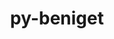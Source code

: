---
title: "py-beniget"
layout: cache
categories: [package, develop]
meta: {"versions": ["0.4.1"], "compilers": ["apple-clang@=14.0.0", "apple-clang@=14.0.3", "gcc@=11.1.0", "gcc@=11.3.0", "gcc@=12.1.0", "gcc@=7.3.1", "gcc@=8.4.0"], "oss": ["amzn2", "ubuntu18.04", "ubuntu20.04", "ubuntu22.04", "ventura"], "platforms": ["darwin", "linux"], "targets": ["aarch64", "ivybridge", "ppc64le", "x86_64", "x86_64_v3"], "stacks": ["e4s", "e4s-power", "ml-darwin-aarch64-mps", "ml-linux-x86_64-cpu", "ml-linux-x86_64-cuda", "ml-linux-x86_64-rocm", "root", "tutorial"], "num_specs": 89, "num_specs_by_stack": {"root": 89, "ml-darwin-aarch64-mps": 11, "tutorial": 40, "e4s-power": 14, "e4s": 10, "ml-linux-x86_64-cpu": 7, "ml-linux-x86_64-cuda": 7, "ml-linux-x86_64-rocm": 7}}
spec_details: [{"hash": "2nswenknh4ejlo5lk4ab335dqxi6epvz", "compiler": "apple-clang@=14.0.0", "versions": ["0.4.1"], "os": "ventura", "platform": "darwin", "target": "aarch64", "variants": ["build_system=python_pip"], "stacks": ["root", "ml-darwin-aarch64-mps"], "size": "-", "tarball": "https://binaries.spack.io/develop/build_cache/darwin-ventura-aarch64/apple-clang-14.0.0/py-beniget-0.4.1/darwin-ventura-aarch64-apple-clang-14.0.0-py-beniget-0.4.1-2nswenknh4ejlo5lk4ab335dqxi6epvz.spack"}, {"hash": "52j2ucgcpnktnvn4wvcnynyunyp5hgy4", "compiler": "apple-clang@=14.0.0", "versions": ["0.4.1"], "os": "ventura", "platform": "darwin", "target": "aarch64", "variants": ["build_system=python_pip"], "stacks": ["root", "ml-darwin-aarch64-mps"], "size": "-", "tarball": "https://binaries.spack.io/develop/build_cache/darwin-ventura-aarch64/apple-clang-14.0.0/py-beniget-0.4.1/darwin-ventura-aarch64-apple-clang-14.0.0-py-beniget-0.4.1-52j2ucgcpnktnvn4wvcnynyunyp5hgy4.spack"}, {"hash": "wem22piesgykslrvoapdvsmj3hm6o5bw", "compiler": "apple-clang@=14.0.0", "versions": ["0.4.1"], "os": "ventura", "platform": "darwin", "target": "aarch64", "variants": ["build_system=python_pip"], "stacks": ["root", "ml-darwin-aarch64-mps"], "size": "-", "tarball": "https://binaries.spack.io/develop/build_cache/darwin-ventura-aarch64/apple-clang-14.0.0/py-beniget-0.4.1/darwin-ventura-aarch64-apple-clang-14.0.0-py-beniget-0.4.1-wem22piesgykslrvoapdvsmj3hm6o5bw.spack"}, {"hash": "oyhrk4jvxz2rws7t2d6sp7pwfin7oses", "compiler": "apple-clang@=14.0.0", "versions": ["0.4.1"], "os": "ventura", "platform": "darwin", "target": "aarch64", "variants": ["build_system=python_pip"], "stacks": ["root", "ml-darwin-aarch64-mps"], "size": "-", "tarball": "https://binaries.spack.io/develop/build_cache/darwin-ventura-aarch64/apple-clang-14.0.0/py-beniget-0.4.1/darwin-ventura-aarch64-apple-clang-14.0.0-py-beniget-0.4.1-oyhrk4jvxz2rws7t2d6sp7pwfin7oses.spack"}, {"hash": "mfmcbnxgcfgz7scel4fay6d4rm6gehml", "compiler": "apple-clang@=14.0.0", "versions": ["0.4.1"], "os": "ventura", "platform": "darwin", "target": "aarch64", "variants": ["build_system=python_pip"], "stacks": ["root", "ml-darwin-aarch64-mps"], "size": "-", "tarball": "https://binaries.spack.io/develop/build_cache/darwin-ventura-aarch64/apple-clang-14.0.0/py-beniget-0.4.1/darwin-ventura-aarch64-apple-clang-14.0.0-py-beniget-0.4.1-mfmcbnxgcfgz7scel4fay6d4rm6gehml.spack"}, {"hash": "vdvg2gpzumcklxiinzjbzigfje5ah6l6", "compiler": "apple-clang@=14.0.0", "versions": ["0.4.1"], "os": "ventura", "platform": "darwin", "target": "aarch64", "variants": ["build_system=python_pip"], "stacks": ["root", "ml-darwin-aarch64-mps"], "size": "-", "tarball": "https://binaries.spack.io/develop/build_cache/darwin-ventura-aarch64/apple-clang-14.0.0/py-beniget-0.4.1/darwin-ventura-aarch64-apple-clang-14.0.0-py-beniget-0.4.1-vdvg2gpzumcklxiinzjbzigfje5ah6l6.spack"}, {"hash": "jxk3xkjen3f4zwlhlo6uz6l5lwbi7buh", "compiler": "apple-clang@=14.0.0", "versions": ["0.4.1"], "os": "ventura", "platform": "darwin", "target": "aarch64", "variants": ["build_system=python_pip"], "stacks": ["root", "ml-darwin-aarch64-mps"], "size": "-", "tarball": "https://binaries.spack.io/develop/build_cache/darwin-ventura-aarch64/apple-clang-14.0.0/py-beniget-0.4.1/darwin-ventura-aarch64-apple-clang-14.0.0-py-beniget-0.4.1-jxk3xkjen3f4zwlhlo6uz6l5lwbi7buh.spack"}, {"hash": "qxwabpm4ib7fra4xnrecgikrtuoxk7mc", "compiler": "apple-clang@=14.0.3", "versions": ["0.4.1"], "os": "ventura", "platform": "darwin", "target": "aarch64", "variants": ["build_system=python_pip"], "stacks": ["root", "ml-darwin-aarch64-mps"], "size": "-", "tarball": "https://binaries.spack.io/develop/build_cache/darwin-ventura-aarch64/apple-clang-14.0.3/py-beniget-0.4.1/darwin-ventura-aarch64-apple-clang-14.0.3-py-beniget-0.4.1-qxwabpm4ib7fra4xnrecgikrtuoxk7mc.spack"}, {"hash": "2fxoi3ky34vmnfimgctcrbxp3ead6mze", "compiler": "apple-clang@=14.0.3", "versions": ["0.4.1"], "os": "ventura", "platform": "darwin", "target": "aarch64", "variants": ["build_system=python_pip"], "stacks": ["root", "ml-darwin-aarch64-mps"], "size": "-", "tarball": "https://binaries.spack.io/develop/build_cache/darwin-ventura-aarch64/apple-clang-14.0.3/py-beniget-0.4.1/darwin-ventura-aarch64-apple-clang-14.0.3-py-beniget-0.4.1-2fxoi3ky34vmnfimgctcrbxp3ead6mze.spack"}, {"hash": "nozd7j56muqelhw5c6piix7saa2vpcrc", "compiler": "apple-clang@=14.0.3", "versions": ["0.4.1"], "os": "ventura", "platform": "darwin", "target": "aarch64", "variants": ["build_system=python_pip"], "stacks": ["root", "ml-darwin-aarch64-mps"], "size": "-", "tarball": "https://binaries.spack.io/develop/build_cache/darwin-ventura-aarch64/apple-clang-14.0.3/py-beniget-0.4.1/darwin-ventura-aarch64-apple-clang-14.0.3-py-beniget-0.4.1-nozd7j56muqelhw5c6piix7saa2vpcrc.spack"}, {"hash": "u66gv24wejcpjosvqrsi2ttujoaa34pz", "compiler": "apple-clang@=14.0.3", "versions": ["0.4.1"], "os": "ventura", "platform": "darwin", "target": "aarch64", "variants": ["build_system=python_pip"], "stacks": ["root", "ml-darwin-aarch64-mps"], "size": "-", "tarball": "https://binaries.spack.io/develop/build_cache/darwin-ventura-aarch64/apple-clang-14.0.3/py-beniget-0.4.1/darwin-ventura-aarch64-apple-clang-14.0.3-py-beniget-0.4.1-u66gv24wejcpjosvqrsi2ttujoaa34pz.spack"}, {"hash": "76clf4c6npg5v4de2t2hyb73g7odc5bs", "compiler": "gcc@=7.3.1", "versions": ["0.4.1"], "os": "amzn2", "platform": "linux", "target": "ivybridge", "variants": ["build_system=python_pip"], "stacks": ["root"], "size": "-", "tarball": "https://binaries.spack.io/develop/build_cache/linux-amzn2-ivybridge/gcc-7.3.1/py-beniget-0.4.1/linux-amzn2-ivybridge-gcc-7.3.1-py-beniget-0.4.1-76clf4c6npg5v4de2t2hyb73g7odc5bs.spack"}, {"hash": "lgnzjdrihu7zu5njgwknaclyqv36qq3j", "compiler": "gcc@=7.3.1", "versions": ["0.4.1"], "os": "amzn2", "platform": "linux", "target": "ivybridge", "variants": ["build_system=python_pip"], "stacks": ["root"], "size": "-", "tarball": "https://binaries.spack.io/develop/build_cache/linux-amzn2-ivybridge/gcc-7.3.1/py-beniget-0.4.1/linux-amzn2-ivybridge-gcc-7.3.1-py-beniget-0.4.1-lgnzjdrihu7zu5njgwknaclyqv36qq3j.spack"}, {"hash": "nv2la6fnapeubqmx73izu2essndjtedn", "compiler": "gcc@=7.3.1", "versions": ["0.4.1"], "os": "amzn2", "platform": "linux", "target": "ivybridge", "variants": ["build_system=python_pip"], "stacks": ["root"], "size": "-", "tarball": "https://binaries.spack.io/develop/build_cache/linux-amzn2-ivybridge/gcc-7.3.1/py-beniget-0.4.1/linux-amzn2-ivybridge-gcc-7.3.1-py-beniget-0.4.1-nv2la6fnapeubqmx73izu2essndjtedn.spack"}, {"hash": "gkpzv5is5m7iopst2m6kpg27jch2p4at", "compiler": "gcc@=7.3.1", "versions": ["0.4.1"], "os": "amzn2", "platform": "linux", "target": "x86_64_v3", "variants": ["build_system=python_pip"], "stacks": ["root"], "size": "-", "tarball": "https://binaries.spack.io/develop/build_cache/linux-amzn2-x86_64_v3/gcc-7.3.1/py-beniget-0.4.1/linux-amzn2-x86_64_v3-gcc-7.3.1-py-beniget-0.4.1-gkpzv5is5m7iopst2m6kpg27jch2p4at.spack"}, {"hash": "7ivqzdcwcwfkj6x4ywcccsrurhongsw3", "compiler": "gcc@=7.3.1", "versions": ["0.4.1"], "os": "amzn2", "platform": "linux", "target": "x86_64_v3", "variants": [], "stacks": ["root"], "size": "-", "tarball": "https://binaries.spack.io/develop/build_cache/linux-amzn2-x86_64_v3/gcc-7.3.1/py-beniget-0.4.1/linux-amzn2-x86_64_v3-gcc-7.3.1-py-beniget-0.4.1-7ivqzdcwcwfkj6x4ywcccsrurhongsw3.spack"}, {"hash": "2te4tat6hly4t4ez6lrotoezgsknkiwu", "compiler": "gcc@=7.3.1", "versions": ["0.4.1"], "os": "amzn2", "platform": "linux", "target": "x86_64_v3", "variants": [], "stacks": ["root"], "size": "-", "tarball": "https://binaries.spack.io/develop/build_cache/linux-amzn2-x86_64_v3/gcc-7.3.1/py-beniget-0.4.1/linux-amzn2-x86_64_v3-gcc-7.3.1-py-beniget-0.4.1-2te4tat6hly4t4ez6lrotoezgsknkiwu.spack"}, {"hash": "l67y4rzif2r6t3oi2nqno3d6xsvj7yf7", "compiler": "gcc@=7.3.1", "versions": ["0.4.1"], "os": "amzn2", "platform": "linux", "target": "x86_64_v3", "variants": ["build_system=python_pip"], "stacks": ["root"], "size": "-", "tarball": "https://binaries.spack.io/develop/build_cache/linux-amzn2-x86_64_v3/gcc-7.3.1/py-beniget-0.4.1/linux-amzn2-x86_64_v3-gcc-7.3.1-py-beniget-0.4.1-l67y4rzif2r6t3oi2nqno3d6xsvj7yf7.spack"}, {"hash": "6diqwxxe5tksqvexkfe24nypla333zjc", "compiler": "gcc@=8.4.0", "versions": ["0.4.1"], "os": "ubuntu18.04", "platform": "linux", "target": "x86_64", "variants": [], "stacks": ["root", "tutorial"], "size": "-", "tarball": "https://binaries.spack.io/develop/build_cache/linux-ubuntu18.04-x86_64/gcc-8.4.0/py-beniget-0.4.1/linux-ubuntu18.04-x86_64-gcc-8.4.0-py-beniget-0.4.1-6diqwxxe5tksqvexkfe24nypla333zjc.spack"}, {"hash": "ear42p2ylf4eoux6tjmesx4pqcaab6xw", "compiler": "gcc@=8.4.0", "versions": ["0.4.1"], "os": "ubuntu18.04", "platform": "linux", "target": "x86_64", "variants": [], "stacks": ["root", "tutorial"], "size": "-", "tarball": "https://binaries.spack.io/develop/build_cache/linux-ubuntu18.04-x86_64/gcc-8.4.0/py-beniget-0.4.1/linux-ubuntu18.04-x86_64-gcc-8.4.0-py-beniget-0.4.1-ear42p2ylf4eoux6tjmesx4pqcaab6xw.spack"}, {"hash": "6owz52pcfnr6up5xgdoi3fwne7og4ifr", "compiler": "gcc@=8.4.0", "versions": ["0.4.1"], "os": "ubuntu18.04", "platform": "linux", "target": "x86_64", "variants": [], "stacks": ["root", "tutorial"], "size": "-", "tarball": "https://binaries.spack.io/develop/build_cache/linux-ubuntu18.04-x86_64/gcc-8.4.0/py-beniget-0.4.1/linux-ubuntu18.04-x86_64-gcc-8.4.0-py-beniget-0.4.1-6owz52pcfnr6up5xgdoi3fwne7og4ifr.spack"}, {"hash": "2q2zndbdko4vlhr3nrycb2tedu4yx7ta", "compiler": "gcc@=8.4.0", "versions": ["0.4.1"], "os": "ubuntu18.04", "platform": "linux", "target": "x86_64", "variants": [], "stacks": ["root", "tutorial"], "size": "-", "tarball": "https://binaries.spack.io/develop/build_cache/linux-ubuntu18.04-x86_64/gcc-8.4.0/py-beniget-0.4.1/linux-ubuntu18.04-x86_64-gcc-8.4.0-py-beniget-0.4.1-2q2zndbdko4vlhr3nrycb2tedu4yx7ta.spack"}, {"hash": "35io7ior4sxx6fr5z7kp5szsmtwtcb4n", "compiler": "gcc@=8.4.0", "versions": ["0.4.1"], "os": "ubuntu18.04", "platform": "linux", "target": "x86_64", "variants": [], "stacks": ["root", "tutorial"], "size": "-", "tarball": "https://binaries.spack.io/develop/build_cache/linux-ubuntu18.04-x86_64/gcc-8.4.0/py-beniget-0.4.1/linux-ubuntu18.04-x86_64-gcc-8.4.0-py-beniget-0.4.1-35io7ior4sxx6fr5z7kp5szsmtwtcb4n.spack"}, {"hash": "226dhcn4zfgb6vev34mrrpnl7en56iay", "compiler": "gcc@=8.4.0", "versions": ["0.4.1"], "os": "ubuntu18.04", "platform": "linux", "target": "x86_64", "variants": [], "stacks": ["root", "tutorial"], "size": "-", "tarball": "https://binaries.spack.io/develop/build_cache/linux-ubuntu18.04-x86_64/gcc-8.4.0/py-beniget-0.4.1/linux-ubuntu18.04-x86_64-gcc-8.4.0-py-beniget-0.4.1-226dhcn4zfgb6vev34mrrpnl7en56iay.spack"}, {"hash": "65hkfycuoi5oupllxhkqbqkljfrbxyxt", "compiler": "gcc@=8.4.0", "versions": ["0.4.1"], "os": "ubuntu18.04", "platform": "linux", "target": "x86_64", "variants": [], "stacks": ["root", "tutorial"], "size": "-", "tarball": "https://binaries.spack.io/develop/build_cache/linux-ubuntu18.04-x86_64/gcc-8.4.0/py-beniget-0.4.1/linux-ubuntu18.04-x86_64-gcc-8.4.0-py-beniget-0.4.1-65hkfycuoi5oupllxhkqbqkljfrbxyxt.spack"}, {"hash": "4yfr7qjoozhoj742pcm4xhyqjx6oi3ph", "compiler": "gcc@=8.4.0", "versions": ["0.4.1"], "os": "ubuntu18.04", "platform": "linux", "target": "x86_64", "variants": [], "stacks": ["root", "tutorial"], "size": "-", "tarball": "https://binaries.spack.io/develop/build_cache/linux-ubuntu18.04-x86_64/gcc-8.4.0/py-beniget-0.4.1/linux-ubuntu18.04-x86_64-gcc-8.4.0-py-beniget-0.4.1-4yfr7qjoozhoj742pcm4xhyqjx6oi3ph.spack"}, {"hash": "56gop373fkd3qkm6jx26ipm4wbi7uvo5", "compiler": "gcc@=8.4.0", "versions": ["0.4.1"], "os": "ubuntu18.04", "platform": "linux", "target": "x86_64", "variants": [], "stacks": ["root", "tutorial"], "size": "-", "tarball": "https://binaries.spack.io/develop/build_cache/linux-ubuntu18.04-x86_64/gcc-8.4.0/py-beniget-0.4.1/linux-ubuntu18.04-x86_64-gcc-8.4.0-py-beniget-0.4.1-56gop373fkd3qkm6jx26ipm4wbi7uvo5.spack"}, {"hash": "6vndj2uf4ohlin5dp3wev4g2gj4rlpfn", "compiler": "gcc@=8.4.0", "versions": ["0.4.1"], "os": "ubuntu18.04", "platform": "linux", "target": "x86_64", "variants": [], "stacks": ["root", "tutorial"], "size": "-", "tarball": "https://binaries.spack.io/develop/build_cache/linux-ubuntu18.04-x86_64/gcc-8.4.0/py-beniget-0.4.1/linux-ubuntu18.04-x86_64-gcc-8.4.0-py-beniget-0.4.1-6vndj2uf4ohlin5dp3wev4g2gj4rlpfn.spack"}, {"hash": "flfxuztjbfqvq5dwwrsetk5swh6mtkws", "compiler": "gcc@=8.4.0", "versions": ["0.4.1"], "os": "ubuntu18.04", "platform": "linux", "target": "x86_64", "variants": [], "stacks": ["root", "tutorial"], "size": "-", "tarball": "https://binaries.spack.io/develop/build_cache/linux-ubuntu18.04-x86_64/gcc-8.4.0/py-beniget-0.4.1/linux-ubuntu18.04-x86_64-gcc-8.4.0-py-beniget-0.4.1-flfxuztjbfqvq5dwwrsetk5swh6mtkws.spack"}, {"hash": "kw6eufcmg67nfksreq7dysnt2gxfyjg3", "compiler": "gcc@=8.4.0", "versions": ["0.4.1"], "os": "ubuntu18.04", "platform": "linux", "target": "x86_64", "variants": [], "stacks": ["root", "tutorial"], "size": "-", "tarball": "https://binaries.spack.io/develop/build_cache/linux-ubuntu18.04-x86_64/gcc-8.4.0/py-beniget-0.4.1/linux-ubuntu18.04-x86_64-gcc-8.4.0-py-beniget-0.4.1-kw6eufcmg67nfksreq7dysnt2gxfyjg3.spack"}, {"hash": "pvenlzfigpcn4hsw3zzem3btuupa5hyt", "compiler": "gcc@=8.4.0", "versions": ["0.4.1"], "os": "ubuntu18.04", "platform": "linux", "target": "x86_64", "variants": [], "stacks": ["root", "tutorial"], "size": "-", "tarball": "https://binaries.spack.io/develop/build_cache/linux-ubuntu18.04-x86_64/gcc-8.4.0/py-beniget-0.4.1/linux-ubuntu18.04-x86_64-gcc-8.4.0-py-beniget-0.4.1-pvenlzfigpcn4hsw3zzem3btuupa5hyt.spack"}, {"hash": "zibu26npigkp5gjv24bo7pg7db5leksd", "compiler": "gcc@=8.4.0", "versions": ["0.4.1"], "os": "ubuntu18.04", "platform": "linux", "target": "x86_64", "variants": [], "stacks": ["root", "tutorial"], "size": "-", "tarball": "https://binaries.spack.io/develop/build_cache/linux-ubuntu18.04-x86_64/gcc-8.4.0/py-beniget-0.4.1/linux-ubuntu18.04-x86_64-gcc-8.4.0-py-beniget-0.4.1-zibu26npigkp5gjv24bo7pg7db5leksd.spack"}, {"hash": "hjdbxkth4kliuccytvptkawxoptrfspd", "compiler": "gcc@=8.4.0", "versions": ["0.4.1"], "os": "ubuntu18.04", "platform": "linux", "target": "x86_64", "variants": [], "stacks": ["root", "tutorial"], "size": "-", "tarball": "https://binaries.spack.io/develop/build_cache/linux-ubuntu18.04-x86_64/gcc-8.4.0/py-beniget-0.4.1/linux-ubuntu18.04-x86_64-gcc-8.4.0-py-beniget-0.4.1-hjdbxkth4kliuccytvptkawxoptrfspd.spack"}, {"hash": "cx7cvc5cprdggufjnlukv2k27avvy3ma", "compiler": "gcc@=8.4.0", "versions": ["0.4.1"], "os": "ubuntu18.04", "platform": "linux", "target": "x86_64", "variants": [], "stacks": ["root", "tutorial"], "size": "-", "tarball": "https://binaries.spack.io/develop/build_cache/linux-ubuntu18.04-x86_64/gcc-8.4.0/py-beniget-0.4.1/linux-ubuntu18.04-x86_64-gcc-8.4.0-py-beniget-0.4.1-cx7cvc5cprdggufjnlukv2k27avvy3ma.spack"}, {"hash": "gehn77pm654pvllebiuvgptoj5nolysk", "compiler": "gcc@=8.4.0", "versions": ["0.4.1"], "os": "ubuntu18.04", "platform": "linux", "target": "x86_64", "variants": ["build_system=python_pip"], "stacks": ["root", "tutorial"], "size": "-", "tarball": "https://binaries.spack.io/develop/build_cache/linux-ubuntu18.04-x86_64/gcc-8.4.0/py-beniget-0.4.1/linux-ubuntu18.04-x86_64-gcc-8.4.0-py-beniget-0.4.1-gehn77pm654pvllebiuvgptoj5nolysk.spack"}, {"hash": "lfmf2nfbt6qjvb6si5nzqjq75ghwo77q", "compiler": "gcc@=8.4.0", "versions": ["0.4.1"], "os": "ubuntu18.04", "platform": "linux", "target": "x86_64", "variants": [], "stacks": ["root", "tutorial"], "size": "-", "tarball": "https://binaries.spack.io/develop/build_cache/linux-ubuntu18.04-x86_64/gcc-8.4.0/py-beniget-0.4.1/linux-ubuntu18.04-x86_64-gcc-8.4.0-py-beniget-0.4.1-lfmf2nfbt6qjvb6si5nzqjq75ghwo77q.spack"}, {"hash": "ie2ietuorvcumfa7yizw5yyozpz6gvtc", "compiler": "gcc@=8.4.0", "versions": ["0.4.1"], "os": "ubuntu18.04", "platform": "linux", "target": "x86_64", "variants": [], "stacks": ["root", "tutorial"], "size": "-", "tarball": "https://binaries.spack.io/develop/build_cache/linux-ubuntu18.04-x86_64/gcc-8.4.0/py-beniget-0.4.1/linux-ubuntu18.04-x86_64-gcc-8.4.0-py-beniget-0.4.1-ie2ietuorvcumfa7yizw5yyozpz6gvtc.spack"}, {"hash": "olt4dkcdeekvxmnmzrkhs44dolq2nq5a", "compiler": "gcc@=8.4.0", "versions": ["0.4.1"], "os": "ubuntu18.04", "platform": "linux", "target": "x86_64", "variants": [], "stacks": ["root", "tutorial"], "size": "-", "tarball": "https://binaries.spack.io/develop/build_cache/linux-ubuntu18.04-x86_64/gcc-8.4.0/py-beniget-0.4.1/linux-ubuntu18.04-x86_64-gcc-8.4.0-py-beniget-0.4.1-olt4dkcdeekvxmnmzrkhs44dolq2nq5a.spack"}, {"hash": "jbka5zt2pvdrdc2xly52jf7wda2kzifr", "compiler": "gcc@=8.4.0", "versions": ["0.4.1"], "os": "ubuntu18.04", "platform": "linux", "target": "x86_64", "variants": [], "stacks": ["root", "tutorial"], "size": "-", "tarball": "https://binaries.spack.io/develop/build_cache/linux-ubuntu18.04-x86_64/gcc-8.4.0/py-beniget-0.4.1/linux-ubuntu18.04-x86_64-gcc-8.4.0-py-beniget-0.4.1-jbka5zt2pvdrdc2xly52jf7wda2kzifr.spack"}, {"hash": "oq45p5ifqos5xnbugg6qrr66bxtdhko5", "compiler": "gcc@=8.4.0", "versions": ["0.4.1"], "os": "ubuntu18.04", "platform": "linux", "target": "x86_64", "variants": [], "stacks": ["root", "tutorial"], "size": "-", "tarball": "https://binaries.spack.io/develop/build_cache/linux-ubuntu18.04-x86_64/gcc-8.4.0/py-beniget-0.4.1/linux-ubuntu18.04-x86_64-gcc-8.4.0-py-beniget-0.4.1-oq45p5ifqos5xnbugg6qrr66bxtdhko5.spack"}, {"hash": "pmys2ccrvfm7yystc5n55veeei4g7d3z", "compiler": "gcc@=8.4.0", "versions": ["0.4.1"], "os": "ubuntu18.04", "platform": "linux", "target": "x86_64", "variants": ["build_system=python_pip"], "stacks": ["root", "tutorial"], "size": "-", "tarball": "https://binaries.spack.io/develop/build_cache/linux-ubuntu18.04-x86_64/gcc-8.4.0/py-beniget-0.4.1/linux-ubuntu18.04-x86_64-gcc-8.4.0-py-beniget-0.4.1-pmys2ccrvfm7yystc5n55veeei4g7d3z.spack"}, {"hash": "swb4i342mxevwqok5nk57aqt3zlihzun", "compiler": "gcc@=8.4.0", "versions": ["0.4.1"], "os": "ubuntu18.04", "platform": "linux", "target": "x86_64", "variants": [], "stacks": ["root", "tutorial"], "size": "-", "tarball": "https://binaries.spack.io/develop/build_cache/linux-ubuntu18.04-x86_64/gcc-8.4.0/py-beniget-0.4.1/linux-ubuntu18.04-x86_64-gcc-8.4.0-py-beniget-0.4.1-swb4i342mxevwqok5nk57aqt3zlihzun.spack"}, {"hash": "oqm7lksbh5p62w3rtpwrb3bkjyelf3fp", "compiler": "gcc@=8.4.0", "versions": ["0.4.1"], "os": "ubuntu18.04", "platform": "linux", "target": "x86_64", "variants": [], "stacks": ["root", "tutorial"], "size": "-", "tarball": "https://binaries.spack.io/develop/build_cache/linux-ubuntu18.04-x86_64/gcc-8.4.0/py-beniget-0.4.1/linux-ubuntu18.04-x86_64-gcc-8.4.0-py-beniget-0.4.1-oqm7lksbh5p62w3rtpwrb3bkjyelf3fp.spack"}, {"hash": "n7o2nv3tzbwqcktymv2k3waliinyhg4f", "compiler": "gcc@=8.4.0", "versions": ["0.4.1"], "os": "ubuntu18.04", "platform": "linux", "target": "x86_64", "variants": ["build_system=python_pip"], "stacks": ["root", "tutorial"], "size": "-", "tarball": "https://binaries.spack.io/develop/build_cache/linux-ubuntu18.04-x86_64/gcc-8.4.0/py-beniget-0.4.1/linux-ubuntu18.04-x86_64-gcc-8.4.0-py-beniget-0.4.1-n7o2nv3tzbwqcktymv2k3waliinyhg4f.spack"}, {"hash": "p3vltfjjlxjlngce5p5wkrftrkjtzt63", "compiler": "gcc@=8.4.0", "versions": ["0.4.1"], "os": "ubuntu18.04", "platform": "linux", "target": "x86_64", "variants": [], "stacks": ["root", "tutorial"], "size": "-", "tarball": "https://binaries.spack.io/develop/build_cache/linux-ubuntu18.04-x86_64/gcc-8.4.0/py-beniget-0.4.1/linux-ubuntu18.04-x86_64-gcc-8.4.0-py-beniget-0.4.1-p3vltfjjlxjlngce5p5wkrftrkjtzt63.spack"}, {"hash": "xx6zyaxqxey4h7vabbdosfj2kkuzkgfu", "compiler": "gcc@=8.4.0", "versions": ["0.4.1"], "os": "ubuntu18.04", "platform": "linux", "target": "x86_64", "variants": ["build_system=python_pip"], "stacks": ["root", "tutorial"], "size": "-", "tarball": "https://binaries.spack.io/develop/build_cache/linux-ubuntu18.04-x86_64/gcc-8.4.0/py-beniget-0.4.1/linux-ubuntu18.04-x86_64-gcc-8.4.0-py-beniget-0.4.1-xx6zyaxqxey4h7vabbdosfj2kkuzkgfu.spack"}, {"hash": "yta2py2s566ympywf67rhcxzmanabelx", "compiler": "gcc@=8.4.0", "versions": ["0.4.1"], "os": "ubuntu18.04", "platform": "linux", "target": "x86_64", "variants": [], "stacks": ["root", "tutorial"], "size": "-", "tarball": "https://binaries.spack.io/develop/build_cache/linux-ubuntu18.04-x86_64/gcc-8.4.0/py-beniget-0.4.1/linux-ubuntu18.04-x86_64-gcc-8.4.0-py-beniget-0.4.1-yta2py2s566ympywf67rhcxzmanabelx.spack"}, {"hash": "pms7wmxeebc4ndqg6dg434dbriksybbc", "compiler": "gcc@=8.4.0", "versions": ["0.4.1"], "os": "ubuntu18.04", "platform": "linux", "target": "x86_64", "variants": [], "stacks": ["root", "tutorial"], "size": "-", "tarball": "https://binaries.spack.io/develop/build_cache/linux-ubuntu18.04-x86_64/gcc-8.4.0/py-beniget-0.4.1/linux-ubuntu18.04-x86_64-gcc-8.4.0-py-beniget-0.4.1-pms7wmxeebc4ndqg6dg434dbriksybbc.spack"}, {"hash": "zolqn3vewykadv76kto7cgrpbrineei2", "compiler": "gcc@=8.4.0", "versions": ["0.4.1"], "os": "ubuntu18.04", "platform": "linux", "target": "x86_64", "variants": [], "stacks": ["root", "tutorial"], "size": "-", "tarball": "https://binaries.spack.io/develop/build_cache/linux-ubuntu18.04-x86_64/gcc-8.4.0/py-beniget-0.4.1/linux-ubuntu18.04-x86_64-gcc-8.4.0-py-beniget-0.4.1-zolqn3vewykadv76kto7cgrpbrineei2.spack"}, {"hash": "y53z32mk2lmrjtyb6ojhxq6wxxbkxjge", "compiler": "gcc@=8.4.0", "versions": ["0.4.1"], "os": "ubuntu18.04", "platform": "linux", "target": "x86_64_v3", "variants": ["build_system=python_pip"], "stacks": ["root", "tutorial"], "size": "-", "tarball": "https://binaries.spack.io/develop/build_cache/linux-ubuntu18.04-x86_64_v3/gcc-8.4.0/py-beniget-0.4.1/linux-ubuntu18.04-x86_64_v3-gcc-8.4.0-py-beniget-0.4.1-y53z32mk2lmrjtyb6ojhxq6wxxbkxjge.spack"}, {"hash": "6ymj33osfjlk5mo44ipdjmgetinql4bf", "compiler": "gcc@=8.4.0", "versions": ["0.4.1"], "os": "ubuntu18.04", "platform": "linux", "target": "x86_64_v3", "variants": ["build_system=python_pip"], "stacks": ["root", "tutorial"], "size": "-", "tarball": "https://binaries.spack.io/develop/build_cache/linux-ubuntu18.04-x86_64_v3/gcc-8.4.0/py-beniget-0.4.1/linux-ubuntu18.04-x86_64_v3-gcc-8.4.0-py-beniget-0.4.1-6ymj33osfjlk5mo44ipdjmgetinql4bf.spack"}, {"hash": "vuj5bs7xqoxt5tjksvxxdoytzt2asi64", "compiler": "gcc@=8.4.0", "versions": ["0.4.1"], "os": "ubuntu18.04", "platform": "linux", "target": "x86_64_v3", "variants": ["build_system=python_pip"], "stacks": ["root", "tutorial"], "size": "-", "tarball": "https://binaries.spack.io/develop/build_cache/linux-ubuntu18.04-x86_64_v3/gcc-8.4.0/py-beniget-0.4.1/linux-ubuntu18.04-x86_64_v3-gcc-8.4.0-py-beniget-0.4.1-vuj5bs7xqoxt5tjksvxxdoytzt2asi64.spack"}, {"hash": "7hsamtsmq5wnvo6foumlfyw34duhgels", "compiler": "gcc@=8.4.0", "versions": ["0.4.1"], "os": "ubuntu18.04", "platform": "linux", "target": "x86_64_v3", "variants": ["build_system=python_pip"], "stacks": ["root", "tutorial"], "size": "-", "tarball": "https://binaries.spack.io/develop/build_cache/linux-ubuntu18.04-x86_64_v3/gcc-8.4.0/py-beniget-0.4.1/linux-ubuntu18.04-x86_64_v3-gcc-8.4.0-py-beniget-0.4.1-7hsamtsmq5wnvo6foumlfyw34duhgels.spack"}, {"hash": "x4jqjyhg6yvoy6abkl4twte2hznecaqb", "compiler": "gcc@=8.4.0", "versions": ["0.4.1"], "os": "ubuntu18.04", "platform": "linux", "target": "x86_64_v3", "variants": ["build_system=python_pip"], "stacks": ["root", "tutorial"], "size": "-", "tarball": "https://binaries.spack.io/develop/build_cache/linux-ubuntu18.04-x86_64_v3/gcc-8.4.0/py-beniget-0.4.1/linux-ubuntu18.04-x86_64_v3-gcc-8.4.0-py-beniget-0.4.1-x4jqjyhg6yvoy6abkl4twte2hznecaqb.spack"}, {"hash": "cz4varqe3u6slb3pkus7ghctszijypfv", "compiler": "gcc@=11.1.0", "versions": ["0.4.1"], "os": "ubuntu20.04", "platform": "linux", "target": "ppc64le", "variants": ["build_system=python_pip"], "stacks": ["root", "e4s-power"], "size": "-", "tarball": "https://binaries.spack.io/develop/build_cache/linux-ubuntu20.04-ppc64le/gcc-11.1.0/py-beniget-0.4.1/linux-ubuntu20.04-ppc64le-gcc-11.1.0-py-beniget-0.4.1-cz4varqe3u6slb3pkus7ghctszijypfv.spack"}, {"hash": "dmvmycft6mav6vfyotzftklfccnbhium", "compiler": "gcc@=11.1.0", "versions": ["0.4.1"], "os": "ubuntu20.04", "platform": "linux", "target": "ppc64le", "variants": ["build_system=python_pip"], "stacks": ["root", "e4s-power"], "size": "-", "tarball": "https://binaries.spack.io/develop/build_cache/linux-ubuntu20.04-ppc64le/gcc-11.1.0/py-beniget-0.4.1/linux-ubuntu20.04-ppc64le-gcc-11.1.0-py-beniget-0.4.1-dmvmycft6mav6vfyotzftklfccnbhium.spack"}, {"hash": "twqgb5lipkvzlu5ty6f2ahy2lnaymytz", "compiler": "gcc@=11.1.0", "versions": ["0.4.1"], "os": "ubuntu20.04", "platform": "linux", "target": "ppc64le", "variants": ["build_system=python_pip"], "stacks": ["root", "e4s-power"], "size": "-", "tarball": "https://binaries.spack.io/develop/build_cache/linux-ubuntu20.04-ppc64le/gcc-11.1.0/py-beniget-0.4.1/linux-ubuntu20.04-ppc64le-gcc-11.1.0-py-beniget-0.4.1-twqgb5lipkvzlu5ty6f2ahy2lnaymytz.spack"}, {"hash": "2hjy2nh2xf7q5h7zua5eaurped7ojyrs", "compiler": "gcc@=11.1.0", "versions": ["0.4.1"], "os": "ubuntu20.04", "platform": "linux", "target": "ppc64le", "variants": ["build_system=python_pip"], "stacks": ["root", "e4s-power"], "size": "-", "tarball": "https://binaries.spack.io/develop/build_cache/linux-ubuntu20.04-ppc64le/gcc-11.1.0/py-beniget-0.4.1/linux-ubuntu20.04-ppc64le-gcc-11.1.0-py-beniget-0.4.1-2hjy2nh2xf7q5h7zua5eaurped7ojyrs.spack"}, {"hash": "iorpnjssd6cweig2gczaj2fddwoaem3l", "compiler": "gcc@=11.1.0", "versions": ["0.4.1"], "os": "ubuntu20.04", "platform": "linux", "target": "ppc64le", "variants": ["build_system=python_pip"], "stacks": ["root", "e4s-power"], "size": "-", "tarball": "https://binaries.spack.io/develop/build_cache/linux-ubuntu20.04-ppc64le/gcc-11.1.0/py-beniget-0.4.1/linux-ubuntu20.04-ppc64le-gcc-11.1.0-py-beniget-0.4.1-iorpnjssd6cweig2gczaj2fddwoaem3l.spack"}, {"hash": "6jk3u24ayk7cxp22m6xw4hhro5qnzrus", "compiler": "gcc@=11.1.0", "versions": ["0.4.1"], "os": "ubuntu20.04", "platform": "linux", "target": "ppc64le", "variants": ["build_system=python_pip"], "stacks": ["root", "e4s-power"], "size": "-", "tarball": "https://binaries.spack.io/develop/build_cache/linux-ubuntu20.04-ppc64le/gcc-11.1.0/py-beniget-0.4.1/linux-ubuntu20.04-ppc64le-gcc-11.1.0-py-beniget-0.4.1-6jk3u24ayk7cxp22m6xw4hhro5qnzrus.spack"}, {"hash": "hqkywz55x5rwkgtfgccogkgsyfie3tsg", "compiler": "gcc@=11.1.0", "versions": ["0.4.1"], "os": "ubuntu20.04", "platform": "linux", "target": "ppc64le", "variants": ["build_system=python_pip"], "stacks": ["root", "e4s-power"], "size": "-", "tarball": "https://binaries.spack.io/develop/build_cache/linux-ubuntu20.04-ppc64le/gcc-11.1.0/py-beniget-0.4.1/linux-ubuntu20.04-ppc64le-gcc-11.1.0-py-beniget-0.4.1-hqkywz55x5rwkgtfgccogkgsyfie3tsg.spack"}, {"hash": "2yawy4wbv56koa6gcg2klgxrflxtlknj", "compiler": "gcc@=11.1.0", "versions": ["0.4.1"], "os": "ubuntu20.04", "platform": "linux", "target": "ppc64le", "variants": ["build_system=python_pip"], "stacks": ["root", "e4s-power"], "size": "-", "tarball": "https://binaries.spack.io/develop/build_cache/linux-ubuntu20.04-ppc64le/gcc-11.1.0/py-beniget-0.4.1/linux-ubuntu20.04-ppc64le-gcc-11.1.0-py-beniget-0.4.1-2yawy4wbv56koa6gcg2klgxrflxtlknj.spack"}, {"hash": "3zgnjkkfthflnydtl27e4afgzzeph6fc", "compiler": "gcc@=11.1.0", "versions": ["0.4.1"], "os": "ubuntu20.04", "platform": "linux", "target": "ppc64le", "variants": ["build_system=python_pip"], "stacks": ["root", "e4s-power"], "size": "-", "tarball": "https://binaries.spack.io/develop/build_cache/linux-ubuntu20.04-ppc64le/gcc-11.1.0/py-beniget-0.4.1/linux-ubuntu20.04-ppc64le-gcc-11.1.0-py-beniget-0.4.1-3zgnjkkfthflnydtl27e4afgzzeph6fc.spack"}, {"hash": "fib2kwbxudfqkcyj4xi27g3syngtnv4b", "compiler": "gcc@=11.1.0", "versions": ["0.4.1"], "os": "ubuntu20.04", "platform": "linux", "target": "ppc64le", "variants": ["build_system=python_pip"], "stacks": ["root", "e4s-power"], "size": "-", "tarball": "https://binaries.spack.io/develop/build_cache/linux-ubuntu20.04-ppc64le/gcc-11.1.0/py-beniget-0.4.1/linux-ubuntu20.04-ppc64le-gcc-11.1.0-py-beniget-0.4.1-fib2kwbxudfqkcyj4xi27g3syngtnv4b.spack"}, {"hash": "s5sybopd6wqbz73nsrwc4ee3f3ccdmcj", "compiler": "gcc@=11.1.0", "versions": ["0.4.1"], "os": "ubuntu20.04", "platform": "linux", "target": "ppc64le", "variants": ["build_system=python_pip"], "stacks": ["root", "e4s-power"], "size": "-", "tarball": "https://binaries.spack.io/develop/build_cache/linux-ubuntu20.04-ppc64le/gcc-11.1.0/py-beniget-0.4.1/linux-ubuntu20.04-ppc64le-gcc-11.1.0-py-beniget-0.4.1-s5sybopd6wqbz73nsrwc4ee3f3ccdmcj.spack"}, {"hash": "xklwx6sqemwv2ea2xnijo5qdiqgz7atz", "compiler": "gcc@=11.1.0", "versions": ["0.4.1"], "os": "ubuntu20.04", "platform": "linux", "target": "ppc64le", "variants": ["build_system=python_pip"], "stacks": ["root", "e4s-power"], "size": "-", "tarball": "https://binaries.spack.io/develop/build_cache/linux-ubuntu20.04-ppc64le/gcc-11.1.0/py-beniget-0.4.1/linux-ubuntu20.04-ppc64le-gcc-11.1.0-py-beniget-0.4.1-xklwx6sqemwv2ea2xnijo5qdiqgz7atz.spack"}, {"hash": "tn6jlyyyjftbcsxxpf3s5izndnihmoh7", "compiler": "gcc@=11.1.0", "versions": ["0.4.1"], "os": "ubuntu20.04", "platform": "linux", "target": "ppc64le", "variants": ["build_system=python_pip"], "stacks": ["root", "e4s-power"], "size": "-", "tarball": "https://binaries.spack.io/develop/build_cache/linux-ubuntu20.04-ppc64le/gcc-11.1.0/py-beniget-0.4.1/linux-ubuntu20.04-ppc64le-gcc-11.1.0-py-beniget-0.4.1-tn6jlyyyjftbcsxxpf3s5izndnihmoh7.spack"}, {"hash": "xcsb2lqj27ycvkllf7kwcheqeumsxavq", "compiler": "gcc@=11.1.0", "versions": ["0.4.1"], "os": "ubuntu20.04", "platform": "linux", "target": "ppc64le", "variants": ["build_system=python_pip"], "stacks": ["root", "e4s-power"], "size": "-", "tarball": "https://binaries.spack.io/develop/build_cache/linux-ubuntu20.04-ppc64le/gcc-11.1.0/py-beniget-0.4.1/linux-ubuntu20.04-ppc64le-gcc-11.1.0-py-beniget-0.4.1-xcsb2lqj27ycvkllf7kwcheqeumsxavq.spack"}, {"hash": "qwcxgdvptef2mbk5scueo3ywwo7p265k", "compiler": "gcc@=11.1.0", "versions": ["0.4.1"], "os": "ubuntu20.04", "platform": "linux", "target": "x86_64_v3", "variants": ["build_system=python_pip"], "stacks": ["root", "e4s"], "size": "-", "tarball": "https://binaries.spack.io/develop/build_cache/linux-ubuntu20.04-x86_64_v3/gcc-11.1.0/py-beniget-0.4.1/linux-ubuntu20.04-x86_64_v3-gcc-11.1.0-py-beniget-0.4.1-qwcxgdvptef2mbk5scueo3ywwo7p265k.spack"}, {"hash": "7zl6q6aree4aurtegdulsarks2tx5f2l", "compiler": "gcc@=11.1.0", "versions": ["0.4.1"], "os": "ubuntu20.04", "platform": "linux", "target": "x86_64_v3", "variants": ["build_system=python_pip"], "stacks": ["root", "e4s"], "size": "-", "tarball": "https://binaries.spack.io/develop/build_cache/linux-ubuntu20.04-x86_64_v3/gcc-11.1.0/py-beniget-0.4.1/linux-ubuntu20.04-x86_64_v3-gcc-11.1.0-py-beniget-0.4.1-7zl6q6aree4aurtegdulsarks2tx5f2l.spack"}, {"hash": "muglsx3azohjqjgye2um4crcriqvjfoc", "compiler": "gcc@=11.1.0", "versions": ["0.4.1"], "os": "ubuntu20.04", "platform": "linux", "target": "x86_64_v3", "variants": ["build_system=python_pip"], "stacks": ["root", "e4s"], "size": "-", "tarball": "https://binaries.spack.io/develop/build_cache/linux-ubuntu20.04-x86_64_v3/gcc-11.1.0/py-beniget-0.4.1/linux-ubuntu20.04-x86_64_v3-gcc-11.1.0-py-beniget-0.4.1-muglsx3azohjqjgye2um4crcriqvjfoc.spack"}, {"hash": "cgtih5z34aa5nzujhm73xbqojefokzt5", "compiler": "gcc@=11.1.0", "versions": ["0.4.1"], "os": "ubuntu20.04", "platform": "linux", "target": "x86_64_v3", "variants": ["build_system=python_pip"], "stacks": ["root", "e4s"], "size": "-", "tarball": "https://binaries.spack.io/develop/build_cache/linux-ubuntu20.04-x86_64_v3/gcc-11.1.0/py-beniget-0.4.1/linux-ubuntu20.04-x86_64_v3-gcc-11.1.0-py-beniget-0.4.1-cgtih5z34aa5nzujhm73xbqojefokzt5.spack"}, {"hash": "v2jxn6caecjyovzyf2yoopphautkik2t", "compiler": "gcc@=11.1.0", "versions": ["0.4.1"], "os": "ubuntu20.04", "platform": "linux", "target": "x86_64_v3", "variants": ["build_system=python_pip"], "stacks": ["root", "e4s"], "size": "-", "tarball": "https://binaries.spack.io/develop/build_cache/linux-ubuntu20.04-x86_64_v3/gcc-11.1.0/py-beniget-0.4.1/linux-ubuntu20.04-x86_64_v3-gcc-11.1.0-py-beniget-0.4.1-v2jxn6caecjyovzyf2yoopphautkik2t.spack"}, {"hash": "evr4l6j2qmcoiun7zjwwtsvxegefwj4t", "compiler": "gcc@=11.1.0", "versions": ["0.4.1"], "os": "ubuntu20.04", "platform": "linux", "target": "x86_64_v3", "variants": ["build_system=python_pip"], "stacks": ["root", "e4s"], "size": "-", "tarball": "https://binaries.spack.io/develop/build_cache/linux-ubuntu20.04-x86_64_v3/gcc-11.1.0/py-beniget-0.4.1/linux-ubuntu20.04-x86_64_v3-gcc-11.1.0-py-beniget-0.4.1-evr4l6j2qmcoiun7zjwwtsvxegefwj4t.spack"}, {"hash": "ynyugwgysk6ij5pvjvodlf4fpnhqdhff", "compiler": "gcc@=11.1.0", "versions": ["0.4.1"], "os": "ubuntu20.04", "platform": "linux", "target": "x86_64_v3", "variants": ["build_system=python_pip"], "stacks": ["root", "e4s"], "size": "-", "tarball": "https://binaries.spack.io/develop/build_cache/linux-ubuntu20.04-x86_64_v3/gcc-11.1.0/py-beniget-0.4.1/linux-ubuntu20.04-x86_64_v3-gcc-11.1.0-py-beniget-0.4.1-ynyugwgysk6ij5pvjvodlf4fpnhqdhff.spack"}, {"hash": "ssp2ihodwr65qvdfp3ulh5e6waftc2ti", "compiler": "gcc@=11.1.0", "versions": ["0.4.1"], "os": "ubuntu20.04", "platform": "linux", "target": "x86_64_v3", "variants": ["build_system=python_pip"], "stacks": ["root", "e4s"], "size": "-", "tarball": "https://binaries.spack.io/develop/build_cache/linux-ubuntu20.04-x86_64_v3/gcc-11.1.0/py-beniget-0.4.1/linux-ubuntu20.04-x86_64_v3-gcc-11.1.0-py-beniget-0.4.1-ssp2ihodwr65qvdfp3ulh5e6waftc2ti.spack"}, {"hash": "imz33n45z2s36qwdka6yv2dmastzmfsa", "compiler": "gcc@=11.1.0", "versions": ["0.4.1"], "os": "ubuntu20.04", "platform": "linux", "target": "x86_64_v3", "variants": ["build_system=python_pip"], "stacks": ["root", "e4s"], "size": "-", "tarball": "https://binaries.spack.io/develop/build_cache/linux-ubuntu20.04-x86_64_v3/gcc-11.1.0/py-beniget-0.4.1/linux-ubuntu20.04-x86_64_v3-gcc-11.1.0-py-beniget-0.4.1-imz33n45z2s36qwdka6yv2dmastzmfsa.spack"}, {"hash": "zgx4ooywelhazv526nkwjn3pnil57cqq", "compiler": "gcc@=11.1.0", "versions": ["0.4.1"], "os": "ubuntu20.04", "platform": "linux", "target": "x86_64_v3", "variants": ["build_system=python_pip"], "stacks": ["root", "e4s"], "size": "-", "tarball": "https://binaries.spack.io/develop/build_cache/linux-ubuntu20.04-x86_64_v3/gcc-11.1.0/py-beniget-0.4.1/linux-ubuntu20.04-x86_64_v3-gcc-11.1.0-py-beniget-0.4.1-zgx4ooywelhazv526nkwjn3pnil57cqq.spack"}, {"hash": "yt6n43t2756bp7t3pzgtqk6keivlcig3", "compiler": "gcc@=11.3.0", "versions": ["0.4.1"], "os": "ubuntu22.04", "platform": "linux", "target": "x86_64_v3", "variants": ["build_system=python_pip"], "stacks": ["ml-linux-x86_64-cpu", "ml-linux-x86_64-cuda", "ml-linux-x86_64-rocm", "root"], "size": "-", "tarball": "https://binaries.spack.io/develop/build_cache/linux-ubuntu22.04-x86_64_v3/gcc-11.3.0/py-beniget-0.4.1/linux-ubuntu22.04-x86_64_v3-gcc-11.3.0-py-beniget-0.4.1-yt6n43t2756bp7t3pzgtqk6keivlcig3.spack"}, {"hash": "fsygkj5bc3wnxpnm3hu64md7ib5pmoyc", "compiler": "gcc@=11.3.0", "versions": ["0.4.1"], "os": "ubuntu22.04", "platform": "linux", "target": "x86_64_v3", "variants": ["build_system=python_pip"], "stacks": ["ml-linux-x86_64-cpu", "ml-linux-x86_64-cuda", "ml-linux-x86_64-rocm", "root"], "size": "-", "tarball": "https://binaries.spack.io/develop/build_cache/linux-ubuntu22.04-x86_64_v3/gcc-11.3.0/py-beniget-0.4.1/linux-ubuntu22.04-x86_64_v3-gcc-11.3.0-py-beniget-0.4.1-fsygkj5bc3wnxpnm3hu64md7ib5pmoyc.spack"}, {"hash": "k5y4r4hbejchqdxor2m4mdvd4wj252f5", "compiler": "gcc@=11.3.0", "versions": ["0.4.1"], "os": "ubuntu22.04", "platform": "linux", "target": "x86_64_v3", "variants": ["build_system=python_pip"], "stacks": ["ml-linux-x86_64-cpu", "ml-linux-x86_64-cuda", "ml-linux-x86_64-rocm", "root"], "size": "-", "tarball": "https://binaries.spack.io/develop/build_cache/linux-ubuntu22.04-x86_64_v3/gcc-11.3.0/py-beniget-0.4.1/linux-ubuntu22.04-x86_64_v3-gcc-11.3.0-py-beniget-0.4.1-k5y4r4hbejchqdxor2m4mdvd4wj252f5.spack"}, {"hash": "miy6oa6msnf67sdqacraivj7han5tdwl", "compiler": "gcc@=11.3.0", "versions": ["0.4.1"], "os": "ubuntu22.04", "platform": "linux", "target": "x86_64_v3", "variants": ["build_system=python_pip"], "stacks": ["ml-linux-x86_64-cpu", "ml-linux-x86_64-cuda", "ml-linux-x86_64-rocm", "root"], "size": "-", "tarball": "https://binaries.spack.io/develop/build_cache/linux-ubuntu22.04-x86_64_v3/gcc-11.3.0/py-beniget-0.4.1/linux-ubuntu22.04-x86_64_v3-gcc-11.3.0-py-beniget-0.4.1-miy6oa6msnf67sdqacraivj7han5tdwl.spack"}, {"hash": "au5sy4e3rz4dql6fhm5awiyrndugxp6w", "compiler": "gcc@=11.3.0", "versions": ["0.4.1"], "os": "ubuntu22.04", "platform": "linux", "target": "x86_64_v3", "variants": ["build_system=python_pip"], "stacks": ["ml-linux-x86_64-cpu", "ml-linux-x86_64-cuda", "ml-linux-x86_64-rocm", "root"], "size": "-", "tarball": "https://binaries.spack.io/develop/build_cache/linux-ubuntu22.04-x86_64_v3/gcc-11.3.0/py-beniget-0.4.1/linux-ubuntu22.04-x86_64_v3-gcc-11.3.0-py-beniget-0.4.1-au5sy4e3rz4dql6fhm5awiyrndugxp6w.spack"}, {"hash": "btj67nmqvcqfb6m3aibeuxjoxtpu2eco", "compiler": "gcc@=11.3.0", "versions": ["0.4.1"], "os": "ubuntu22.04", "platform": "linux", "target": "x86_64_v3", "variants": ["build_system=python_pip"], "stacks": ["ml-linux-x86_64-cpu", "ml-linux-x86_64-cuda", "ml-linux-x86_64-rocm", "root"], "size": "-", "tarball": "https://binaries.spack.io/develop/build_cache/linux-ubuntu22.04-x86_64_v3/gcc-11.3.0/py-beniget-0.4.1/linux-ubuntu22.04-x86_64_v3-gcc-11.3.0-py-beniget-0.4.1-btj67nmqvcqfb6m3aibeuxjoxtpu2eco.spack"}, {"hash": "mhtmaq7opxg3vltesvzcljs4g5zpxqdr", "compiler": "gcc@=11.3.0", "versions": ["0.4.1"], "os": "ubuntu22.04", "platform": "linux", "target": "x86_64_v3", "variants": ["build_system=python_pip"], "stacks": ["ml-linux-x86_64-cpu", "ml-linux-x86_64-cuda", "ml-linux-x86_64-rocm", "root"], "size": "-", "tarball": "https://binaries.spack.io/develop/build_cache/linux-ubuntu22.04-x86_64_v3/gcc-11.3.0/py-beniget-0.4.1/linux-ubuntu22.04-x86_64_v3-gcc-11.3.0-py-beniget-0.4.1-mhtmaq7opxg3vltesvzcljs4g5zpxqdr.spack"}, {"hash": "s6swsfi4famhzn6nie3cqt6kdjbyo2c2", "compiler": "gcc@=12.1.0", "versions": ["0.4.1"], "os": "ubuntu22.04", "platform": "linux", "target": "x86_64_v3", "variants": ["build_system=python_pip"], "stacks": ["root", "tutorial"], "size": "-", "tarball": "https://binaries.spack.io/develop/build_cache/linux-ubuntu22.04-x86_64_v3/gcc-12.1.0/py-beniget-0.4.1/linux-ubuntu22.04-x86_64_v3-gcc-12.1.0-py-beniget-0.4.1-s6swsfi4famhzn6nie3cqt6kdjbyo2c2.spack"}, {"hash": "rd775mbdbsq4474e3iz4vberztrfipcb", "compiler": "gcc@=12.1.0", "versions": ["0.4.1"], "os": "ubuntu22.04", "platform": "linux", "target": "x86_64_v3", "variants": ["build_system=python_pip"], "stacks": ["root", "tutorial"], "size": "-", "tarball": "https://binaries.spack.io/develop/build_cache/linux-ubuntu22.04-x86_64_v3/gcc-12.1.0/py-beniget-0.4.1/linux-ubuntu22.04-x86_64_v3-gcc-12.1.0-py-beniget-0.4.1-rd775mbdbsq4474e3iz4vberztrfipcb.spack"}, {"hash": "dunddmw5ryuvr2xpecnm6qsyr5l7y2gw", "compiler": "gcc@=12.1.0", "versions": ["0.4.1"], "os": "ubuntu22.04", "platform": "linux", "target": "x86_64_v3", "variants": ["build_system=python_pip"], "stacks": ["root", "tutorial"], "size": "-", "tarball": "https://binaries.spack.io/develop/build_cache/linux-ubuntu22.04-x86_64_v3/gcc-12.1.0/py-beniget-0.4.1/linux-ubuntu22.04-x86_64_v3-gcc-12.1.0-py-beniget-0.4.1-dunddmw5ryuvr2xpecnm6qsyr5l7y2gw.spack"}, {"hash": "ux3xrhlu63uqehbpswvgjecdhxd3rvi7", "compiler": "gcc@=12.1.0", "versions": ["0.4.1"], "os": "ubuntu22.04", "platform": "linux", "target": "x86_64_v3", "variants": ["build_system=python_pip"], "stacks": ["root", "tutorial"], "size": "-", "tarball": "https://binaries.spack.io/develop/build_cache/linux-ubuntu22.04-x86_64_v3/gcc-12.1.0/py-beniget-0.4.1/linux-ubuntu22.04-x86_64_v3-gcc-12.1.0-py-beniget-0.4.1-ux3xrhlu63uqehbpswvgjecdhxd3rvi7.spack"}]
---